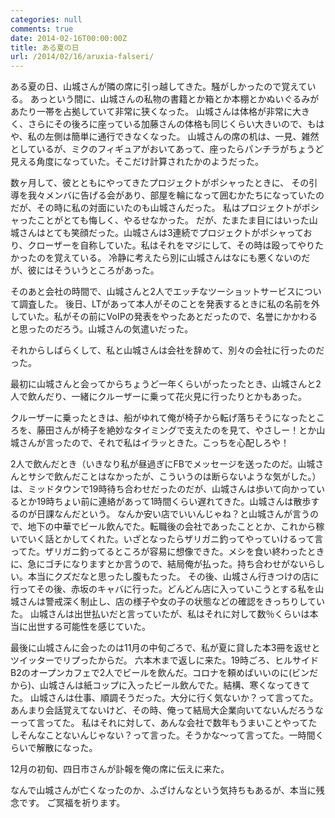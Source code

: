 ```yaml
---
categories: null
comments: true
date: 2014-02-16T00:00:00Z
title: ある夏の日
url: /2014/02/16/aruxia-falseri/
---
```


ある夏の日、山城さんが隣の席に引っ越してきた。騒がしかったので覚えている。
あっという間に、山城さんの私物の書籍とか箱とか本棚とかぬいぐるみがあたり一帯を占拠していて非常に狭くなった。
山城さんは体格が非常に大きく、さらにその後ろに座っている加藤さんの体格も同じくらい大きいので、もはや、私の左側は簡単に通行できなくなった。
山城さんの席の机は、一見、雑然としているが、ミクのフィギュアがおいてあって、座ったらパンチラがちょうど見える角度になっていた。そこだけ計算されたかのようだった。

<!--more-->

数ヶ月して、彼とともにやってきたプロジェクトがポシャったときに、
その引導を我々メンバに告げる会があり、部屋を輪になって囲むかたちになっていたのだが、その時に私の対面にいたのも山城さんだった。
私はプロジェクトがポシャったことがとても悔しく、やるせなかった。
だが、たまたま目にはいった山城さんはとても笑顔だった。山城さんは3連続でプロジェクトがポシャっており、クローザーを自称していた。私はそれをマジにして、その時は殴ってやりたかったのを覚えている。
冷静に考えたら別に山城さんはなにも悪くないのだが、彼にはそういうところがあった。

そのあと会社の時間で、山城さんと2人でエッチなツーショットサービスについて調査した。
後日、LTがあって本人がそのことを発表するときに私の名前を外していた。私がその前にVoIPの発表をやったあとだったので、名誉にかかわると思ったのだろう。山城さんの気遣いだった。

それからしばらくして、私と山城さんは会社を辞めて、別々の会社に行ったのだった。

最初に山城さんと会ってからちょうど一年くらいがったったとき、山城さんと2人で飲んだり、一緒にクルーザーに乗って花火見に行ったりとかもあった。

クルーザーに乗ったときは、船がゆれて俺が椅子から転げ落ちそうになったところを、藤田さんが椅子を絶妙なタイミングで支えたのを見て、やさしー！とか山城さんが言ったので、それで私はイラッときた。こっちを心配しろや！

2人で飲んだとき（いきなり私が昼過ぎにFBでメッセージを送ったのだ。山城さんとサシで飲んだことはなかったが、こういうのは断らないような気がした。）は、ミッドタウンで19時待ち合わせだったのだが、山城さんは歩いて向かっているとか19時ちょい前に連絡があって1時間くらい遅れてきた。山城さんは散歩するのが日課なんだという。
なんか安い店でいいんじゃね？と山城さんが言うので、地下の中華でビール飲んでた。転職後の会社であったこととか、これから稼いでいく話とかしてくれた。いざとなったらザリガニ釣ってやっていけるって言ってた。ザリガニ釣ってるところが容易に想像できた。メシを食い終わったときに、急にゴチになりますとか言うので、結局俺が払った。持ち合わせがないらしい。本当にクズだなと思ったし腹もたった。
その後、山城さん行きつけの店に行ってその後、赤坂のキャバに行った。どんどん店に入っていこうとする私を山城さんは警戒深く制止し、店の様子や女の子の状態などの確認をきっちりしていた。
山城さんは出世払いだと言っていたが、私はそれに対して数％くらいは本当に出世する可能性を感じていた。

最後に山城さんに会ったのは11月の中旬ごろで、私が夏に貸した本3冊を返せとツイッターでリプったからだ。
六本木まで返しに来た。19時ごろ、ヒルサイドB2のオープンカフェで2人でビールを飲んだ。コロナを頼めばいいのに(ビンだから)、山城さんは紙コップに入ったビール飲んでた。結構、寒くなってきてた。
山城さんは仕事、順調そうだった。大分に行く気ないか？って言ってた。あんまり会話覚えてないけど、その時、俺って結局大企業向いてないんだろうなーって言ってた。
私はそれに対して、あんな会社で数年もうまいことやってたしそんなことないんじゃない？って言った。そうかな～って言ってた。一時間くらいで解散になった。

12月の初旬、四日市さんが訃報を俺の席に伝えに来た。

なんで山城さんが亡くなったのか、ふざけんなという気持ちもあるが、本当に残念です。
ご冥福を祈ります。
